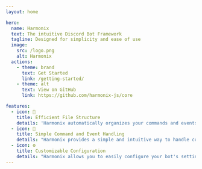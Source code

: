 ```yaml
---
layout: home

hero:
  name: Harmonix
  text: The intuitive Discord Bot Framework
  tagline: Designed for simplicity and ease of use
  image:
    src: /logo.png
    alt: Harmonix
  actions:
    - theme: brand
      text: Get Started
      link: /getting-started/
    - theme: alt
      text: View on GitHub
      link: https://github.com/harmonix-js/core

features:
  - icon: 📁
    title: Efficient File Structure
    details: 'Harmonix automatically organizes your commands and events into a clean and easy-to-understand file structure, allowing you to focus on what matters most: your code.'
  - icon: 📡
    title: Simple Command and Event Handling
    details: "Harmonix provides a simple and intuitive way to handle commands and events, allowing you to easily create and manage your bot's functionality."
  - icon: ⚙️
    title: Customizable Configuration
    details: "Harmonix allows you to easily configure your bot's settings, such as the command prefix, owner ID, and more, to suit your needs."
---
```

